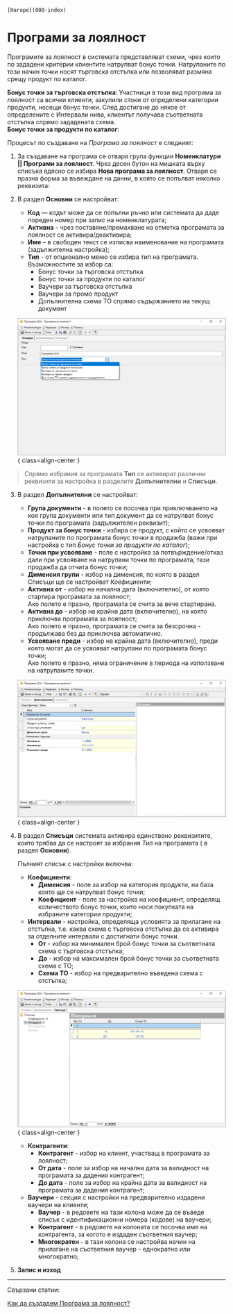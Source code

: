```{only} html
[Нагоре](000-index)
```

# Програми за лоялност

Програмите за лоялност в системата представляват схеми, чрез които по зададени критерии клиентите натрупват бонус точки. Натрупаните по този начин точки носят търговска отстъпка или позволяват размяна срещу продукт по каталог.  

**Бонус точки за търговска отстъпка**: Участници в този вид програма за лоялност са всички клиенти, закупили стоки от определени категории продукти, носещи бонус точки. След достигане до някое от определените с Интервали нива, клиентът получава съответната отстъпка спрямо зададената схема.  
**Бонус точки за продукти по каталог**: 


Процесът по създаване на *Програма за лоялност* е следният:

 1) За създаване на програма се отваря група функции **Номенклатури || Програми за лоялност**. Чрез десен бутон на мишката върху списъка вдясно се избира **Нова програма за лоялност**. Отваря се празна форма за въвеждане на данни, в която се попълват няколко реквизита:

2) В раздел **Основни** се настройват:
    - **Код** — кодът може да се попълни ръчно или системата да даде пореден номер при запис на номенклатурата;
    - **Активна** - чрез поставяне/премахване на отметка програмата за лоялност се активира/деактивира;
    - **Име** – в свободен текст се изписва наименование на програмата (задължителна настройка);  
    - **Тип** - от опционално меню се избира тип на програмата.  
    Възможностите за избор са:
        - Бонус точки за търговска отстъпка  
        - Бонус точки за продукти по каталог  
        - Ваучери за търговска отстъпка  
        - Ваучери за промо продукт  
        - Допълнителна схема ТО спрямо съдържанието на текущ документ


    ![](907-loyalty-programs1.png){ class=align-center }

> Спрямо избрания за програмата **Тип** се активират различни реквизити за настройка в разделите **Допълнителни** и **Списъци**. 

3) В раздел **Допълнителни** се настройват:
    - **Група документи** - в полето се посочва при приключването на коя група документи или тип документ да се натрупват бонус точки по програмата (задължителен реквизит);
    - **Продукт за бонус точки** - избира се продукт, с който се усвояват натрупаните по програмата бонус точки в продажба (важи при настройка с тип *Бонус точки за продукти по каталог*);
    - **Точки при усвояване** - поле с настройка за потвърждение/отказ дали при усвояване на натрупани точки по програмата, тази продажба да отчита бонус точки;
    - **Дименсия групи** - избор на дименсия, по която  в раздел Списъци ще се настройват *Коефициенти*;
    - **Активна от** - избор на начална дата (включително), от която стартира програмата за лоялност;  
    Ако полето е празно, програмата се счита за вече стартирана.  
    - **Активна до** - избор на крайна дата (включително), на която приключва програмата за лоялност;  
    Ако полето е празно, програмата се счита за безсрочна - продължава без да приключва автоматично.  
    - **Усвояване преди** - избор на крайна дата (включително), преди която могат да се усвояват натрупани по програмата бонус точки;  
    Ако полето е празно, няма ограничение в периода на използване на натрупаните точки.

    ![](907-loyalty-programs2.png){ class=align-center }

4) В раздел **Списъци** системата активира единствено реквизитите, които трябва да се настроят за избрания *Тип* на програмата ( в раздел **Основни**).  

    Пълният списък с настройки включва:  
    - **Коефициенти**:   
        - **Дименсия** - поле за избор на категория продукти, на база която ще се натрупват бонус точки;
        - **Коефициент** - поле за настройка на коефициент, определящ количеството бонус точки, които носи покупката на избраните категории продукти;
    - **Интервали** - настройка, определяща условията за прилагане на отстъпка, т.е. каква схема с търговска отстъпка да се активира за отделните интервали с достигнати бонус точки.
        - **От** - избор на минимален брой бонус точки за съответната схема с търговска отстъпка;  
        - **До** - избор на максимален брой бонус точки за съответната схема с ТО;
        - **Схема ТО** - избор на предварително въведена схема с отстъпка;  

    ![](907-loyalty-programs3.png){ class=align-center }

    - **Контрагенти**:  
        - **Контрагент** - избор на клиент, участващ в програмата за лоялност;  
        - **От дата** - поле за избор на начална дата за валидност на програмата за дадения контрагент;    
        - **До дата** - поле за избор на крайна дата за валидност на програмата за дадения контрагент;  
    - **Ваучери** - секция с настройки на предварително издадени ваучери на клиенти;
        - **Ваучер** - в редовете на тази колона може да се въведе списък с идентификационни номера (кодове) на ваучери;
        - **Контрагент** - в редовете на колоната се посочва име на контрагента, за когото е издаден съответния ваучер;  
        - **Многократен** - в тази колона се настройва начин на прилагане на съответния ваучер - еднократно или многократно;

5) **Запис и изход** 

___
Свързани статии:  

[Как да създадем Програма за лоялност?](https://www.unicontsoft.com/cms/node/138)
